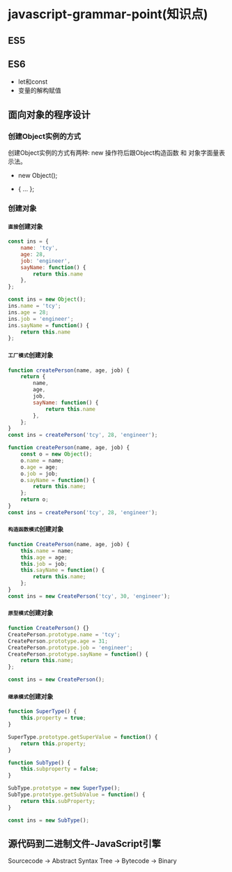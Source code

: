 # javascript-grammar-point(知识点)

## ES5

## ES6

- let和const
- 变量的解构赋值

## 面向对象的程序设计

### 创建Object实例的方式

创建Object实例的方式有两种: new 操作符后跟Object构造函数 和 对象字面量表示法。

- new Object();

- { ... };

### 创建对象

#### `直接`创建对象

``` javascript
const ins = {
    name: 'tcy',
    age: 28,
    job: 'engineer',
    sayName: function() {
        return this.name
    },
};
```

``` javascript
const ins = new Object();
ins.name = 'tcy';
ins.age = 28;
ins.job = 'engineer';
ins.sayName = function() {
    return this.name
};
```

#### `工厂模式`创建对象

``` javascript
function createPerson(name, age, job) {
    return {
        name,
        age,
        job,
        sayName: function() {
            return this.name
        },
    };
}
const ins = createPerson('tcy', 28, 'engineer');
```

``` javascript
function createPerson(name, age, job) {
    const o = new Object();
    o.name = name;
    o.age = age;
    o.job = job;
    o.sayName = function() {
        return this.name;
    };
    return o;
}
const ins = createPerson('tcy', 28, 'engineer');
```

#### `构造函数模式`创建对象

``` javascript
function CreatePerson(name, age, job) {
    this.name = name;
    this.age = age;
    this.job = job;
    this.sayName = function() {
        return this.name;
    };
}
const ins = new CreatePerson('tcy', 30, 'engineer');
```

#### `原型模式`创建对象

``` javascript
function CreatePerson() {}
CreatePerson.prototype.name = 'tcy';
CreatePerson.prototype.age = 31;
CreatePerson.prototype.job = 'engineer';
CreatePerson.prototype.sayName = function() {
    return this.name;
};

const ins = new CreatePerson();
```

#### `继承模式`创建对象

``` javascript
function SuperType() {
    this.property = true;
}

SuperType.prototype.getSuperValue = function() {
    return this.property;
}

function SubType() {
    this.subproperty = false;
}

SubType.prototype = new SuperType();
SubType.prototype.getSubValue = function() {
    return this.subProperty;
}

const ins = new SubType();

```

## 源代码到二进制文件-JavaScript引擎

Sourcecode -> Abstract Syntax Tree -> Bytecode -> Binary
